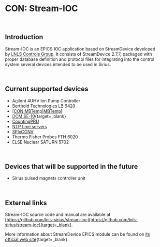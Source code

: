 # CON: Stream-IOC

<br>

## Introduction

Stream-IOC is an EPICS IOC application based on StreamDevice developed by [LNLS Controls Group](/Machine/Groups/CON). It consists of StreamDevice 2.7.7, packaged with proper database definition and protocol files for integrating into the control system several devices intended to be used in Sirius.

<br>

## Current supported devices

* Agilent 4UHV Ion Pump Controller
* Berthold Technologies LB 6420
* [[CON:MBTemp|MBTemp]](/Machine/Groups/CON/mbtemp)
* [DCM SE-10](https://dcmtech.com.br/equipamentos-e-sistemas-para-monitorar-temperatura-e-umidade/se-10-monitor-de-ambientes-com-acionamento-de-cargas/){target=_blank}
* [CountingPRU](/Machine/Groups/CON/pruserial485)
* [NTP time servers](/Machine/Groups/CON/ntp)
* [SPIxCONV](/Machine/Groups/CON/spixconv)
* Thermo Fisher Probes FTH 6020
* ELSE Nuclear SATURN 5702

<br>

## Devices that will be supported in the future

* Sirius pulsed magnets controller unit

<br>

## External links

Stream-IOC source code and manual are available at [https://github.com/lnls-sirius/stream-ioc](https://github.com/lnls-sirius/stream-ioc){target=_blank}.

More information about StreamDevice EPICS module can be found on [its official web site](http://epics.web.psi.ch/software/streamdevice/){target=_blank}.
